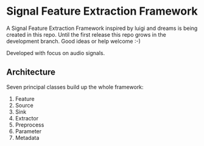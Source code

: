 
Signal Feature Extraction Framework
===================================

A Signal Feature Extraction Framework inspired by luigi and dreams is being created in this repo.
Until the first release this repo grows in the development branch.
Good ideas or help welcome :-)


Developed with focus on audio signals.

Architecture
------------

Seven principal classes build up the whole framework:

1. Feature
2. Source
3. Sink
4. Extractor
5. Preprocess
6. Parameter
7. Metadata
